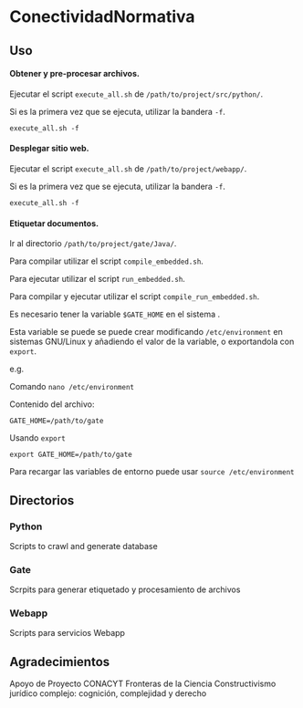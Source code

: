 # ConectividadNormativa

## Uso

#### Obtener y pre-procesar archivos.

Ejecutar el script ```execute_all.sh``` de ```/path/to/project/src/python/```.

Si es la primera vez que se ejecuta, utilizar la bandera ```-f```.

```execute_all.sh -f```

#### Desplegar sitio web.

Ejecutar el script ```execute_all.sh``` de ```/path/to/project/webapp/```.

Si es la primera vez que se ejecuta, utilizar la bandera ```-f```.

```execute_all.sh -f```

#### Etiquetar documentos.

Ir al directorio ```/path/to/project/gate/Java/```.

Para compilar utilizar el script ```compile_embedded.sh```.

Para ejecutar utilizar el script ```run_embedded.sh```.

Para compilar y ejecutar utilizar el script ```compile_run_embedded.sh```.

Es necesario tener la variable ```$GATE_HOME``` en el sistema .

Esta variable se puede se puede crear modificando ```/etc/environment``` en sistemas GNU/Linux y añadiendo el valor de la variable, o exportandola con ```export```.

e.g.

Comando ```nano /etc/environment```

Contenido del archivo:

```
GATE_HOME=/path/to/gate
```

Usando ```export```

```
export GATE_HOME=/path/to/gate
```

Para recargar las variables de entorno puede usar ```source /etc/environment```

## Directorios

### Python

Scripts to crawl and generate database

### Gate

Scrpits para generar etiquetado y procesamiento de archivos

### Webapp

Scripts para servicios Webapp

## Agradecimientos

Apoyo de Proyecto CONACYT Fronteras de la Ciencia Constructivismo jurídico complejo: cognición, complejidad y derecho

